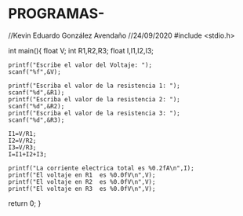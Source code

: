 # PROGRAMAS-
//Kevin Eduardo González Avendaño
//24/09/2020
#include <stdio.h>

int main(){
    float V;
    int R1,R2,R3;
    float I,I1,I2,I3;

    printf("Escribe el valor del Voltaje: ");
    scanf("%f",&V);

    printf("Escriba el valor de la resistencia 1: ");
    scanf("%d",&R1);
    printf("Escriba el valor de la resistencia 2: ");
    scanf("%d",&R2);
    printf("Escriba el valor de la resistencia 3: ");
    scanf("%d",&R3);

    I1=V/R1;
    I2=V/R2;
    I3=V/R3;
    I=I1+I2+I3;

    printf("La corriente electrica total es %0.2fA\n",I);
    printf("El voltaje en R1  es %0.0fV\n",V);
    printf("El voltaje en R2  es %0.0fV\n",V);
    printf("El voltaje en R3  es %0.0fV\n",V);

return 0;
}

